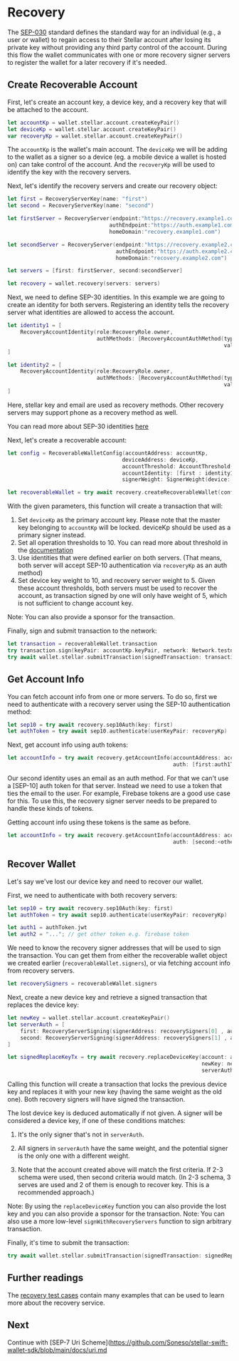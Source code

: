 
# Recovery

The [SEP-030](https://github.com/stellar/stellar-protocol/blob/master/ecosystem/sep-0030.md) standard defines
the standard way for an individual (e.g., a user or wallet) to regain access to their Stellar account after losing
its private key without providing any third party control of the account. During this flow the wallet communicates
with one or more recovery signer servers to register the wallet for a later recovery if it's needed.

## Create Recoverable Account

First, let's create an account key, a device key, and a recovery key that will be attached to the account.

```swift
let accountKp = wallet.stellar.account.createKeyPair()
let deviceKp = wallet.stellar.account.createKeyPair()
var recoveryKp = wallet.stellar.account.createKeyPair()
```
The `accountKp` is the wallet's main account. The `deviceKp` we will be adding to the wallet as a signer so a device (eg. a mobile device a wallet is hosted on) can take control of the account.
And the `recoveryKp` will be used to identify the key with the recovery servers.

Next, let's identify the recovery servers and create our recovery object:

```swift
let first = RecoveryServerKey(name: "first")
let second = RecoveryServerKey(name: "second")

let firstServer = RecoveryServer(endpoint:"https://recovery.example1.com", 
                                authEndpoint:"https://auth.example1.com", 
                                homeDomain:"recovery.example1.com")

let secondServer = RecoveryServer(endpoint:"https://recovery.example2.com", 
                                  authEndpoint:"https://auth.example2.com", 
                                  homeDomain:"recovery.example2.com")

let servers = [first: firstServer, second:secondServer]

let recovery = wallet.recovery(servers: servers)
```

Next, we need to define SEP-30 identities. In this example we are going to create an identity for both servers. Registering an identity tells the recovery server what identities are allowed to access the account.

```swift
let identity1 = [ 
    RecoveryAccountIdentity(role:RecoveryRole.owner, 
                            authMethods: [RecoveryAccountAuthMethod(type:RecoveryType.stellarAddress,
                                                                    value:recoveryKp.address)])
]

let identity2 = [ 
    RecoveryAccountIdentity(role:RecoveryRole.owner, 
                            authMethods: [RecoveryAccountAuthMethod(type:RecoveryType.email,
                                                                    value:"my-email@example.com")])
]
```

Here, stellar key and email are used as recovery methods. Other recovery servers may support phone as a recovery method as well.

You can read more about SEP-30 identities [here](https://github.com/stellar/stellar-protocol/blob/master/ecosystem/sep-0030.md#common-request-fields)

Next, let's create a recoverable account:

```swift
let config = RecoverableWalletConfig(accountAddress: accountKp,
                                    deviceAddress: deviceKp,
                                    accountThreshold: AccountThreshold(low: 10, medium: 10, high: 10),
                                    accountIdentity: [first : identity1, second: identity2],
                                    signerWeight: SignerWeight(device: 10, recoveryServer: 5))

let recoverableWallet = try await recovery.createRecoverableWallet(config: config)
```

With the given parameters, this function will create a transaction that will:

1. Set `deviceKp` as the primary account key. Please note that the master key belonging to `accountKp` will be locked. deviceKp should be used as a primary signer instead.
2. Set all operation thresholds to 10. You can read more about threshold in the [documentation](https://developers.stellar.org/docs/encyclopedia/signatures-multisig#thresholds)
3. Use identities that were defined earlier on both servers. (That means, both server will accept SEP-10 authentication via `recoveryKp` as an auth method)
4. Set device key weight to 10, and recovery server weight to 5. Given these account thresholds, both servers must be used to recover the account, as transaction signed by one will only have weight of 5, which is not sufficient to change account key.

Note: You can also provide a sponsor for the transaction.

Finally, sign and submit transaction to the network:

```swift
let transaction = recoverableWallet.transaction
try transaction.sign(keyPair: accountKp.keyPair, network: Network.testnet)
try await wallet.stellar.submitTransaction(signedTransaction: transaction)
```

## Get Account Info

You can fetch account info from one or more servers. To do so, first we need to authenticate with a recovery server using the SEP-10 authentication method:

```swift
let sep10 = try await recovery.sep10Auth(key: first)
let authToken = try await sep10.authenticate(userKeyPair: recoveryKp)
```

Next, get account info using auth tokens:

```swift
let accountInfo = try await recovery.getAccountInfo(accountAddress: accountKp,
                                                    auth: [first:auth1Token.jwt])
```

Our second identity uses an email as an auth method. For that we can't use a [SEP-10] auth token for that server. Instead we need to use a token that ties the email to the user. For example, Firebase tokens are a good use case for this. To use this, the recovery signer server needs to be prepared to handle these kinds of tokens.

Getting account info using these tokens is the same as before.

```swift
let accountInfo = try await recovery.getAccountInfo(accountAddress: accountKp,
                                                    auth: [second:<other token string>])
```

## Recover Wallet

Let's say we've lost our device key and need to recover our wallet.

First, we need to authenticate with both recovery servers:

```swift
let sep10 = try await recovery.sep10Auth(key: first)
let authToken = try await sep10.authenticate(userKeyPair: recoveryKp)

let auth1 = authToken.jwt
let auth2 = "..."; // get other token e.g. firebase token
```

We need to know the recovery signer addresses that will be used to sign the transaction. You can get them from either the recoverable wallet object we created earlier (`recoverableWallet.signers`), or via fetching account info from recovery servers.

```swift
let recoverySigners = recoverableWallet.signers
```

Next, create a new device key and retrieve a signed transaction that replaces the device key:

```swift
let newKey = wallet.stellar.account.createKeyPair()
let serverAuth = [
    first: RecoveryServerSigning(signerAddress: recoverySigners[0] , authToken: auth1),
    second: RecoveryServerSigning(signerAddress: recoverySigners[1] , authToken: auth2),
]

let signedReplaceKeyTx = try await recovery.replaceDeviceKey(account: accountKp,
                                                             newKey: newKey,
                                                             serverAuth: serverAuth)
```

Calling this function will create a transaction that locks the previous device key and replaces it with your new key (having the same weight as the old one). Both recovery signers will have signed the transaction.

The lost device key is deduced automatically if not given. A signer will be considered a device key, if one of these conditions matches:

1. It's the only signer that's not in `serverAuth`.
2. All signers in `serverAuth` have the same weight, and the potential signer is the only one with a different weight.

3. Note that the account created above will match the first criteria. If 2-3 schema were used, then second criteria would match. (In 2-3 schema, 3 serves are used and 2 of them is enough to recover key. This is a recommended approach.)

Note: By using the `replaceDeviceKey` function you can also provide the lost key and you can also provide a sponsor for the transaction.
Note: You can also use a more low-level `signWithRecoveryServers` function to sign arbitrary transaction.

Finally, it's time to submit the transaction:

```swift
try await wallet.stellar.submitTransaction(signedTransaction: signedReplaceKeyTx)
```

## Further readings
The [recovery test cases](https://github.com/Soneso/stellar-swift-wallet-sdk/blob/main/Tests/stellar-wallet-sdkTests/RecoveryTest.swift) contain many examples that can be used to learn more about the recovery service.

## Next

Continue with [SEP-7 Uri Scheme](https://github.com/Soneso/stellar-swift-wallet-sdk/blob/main/docs/uri.md
